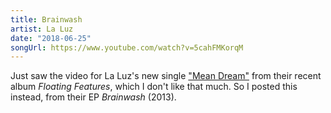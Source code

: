 ```yaml
---
title: Brainwash
artist: La Luz
date: "2018-06-25"
songUrl: https://www.youtube.com/watch?v=5cahFMKorqM
---
```


Just saw the video for La Luz's new single ["Mean Dream"](https://www.youtube.com/watch?v=oETEFW1g-hs) from their recent album _Floating Features_, which I don't like that much. So I posted this instead, from their EP _Brainwash_ (2013).